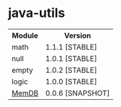 # java-utils
<table>
  <tr>
    <th>Module</th>
    <th>Version</th>
  </tr>
  <tr>
    <td>math</td>
    <td>1.1.1 [STABLE]</td>
  </tr>
  <tr>
    <td>null</td>
    <td>1.0.1 [STABLE]</td>
  </tr>
  <tr>
    <td>empty</td>
    <td>1.0.2 [STABLE]</td>
  </tr>
  <tr>
    <td>logic</td>
    <td>1.0.0 [STABLE]</td>
  </tr>
  <tr>
    <td><a href="https://github.com/yassineDiouri/java-utils/tree/master/src/main/java/org/binx/utils/database/memdb">MemDB</a></td>
    <td>0.0.6 [SNAPSHOT]</td>
  </tr>
</table>

